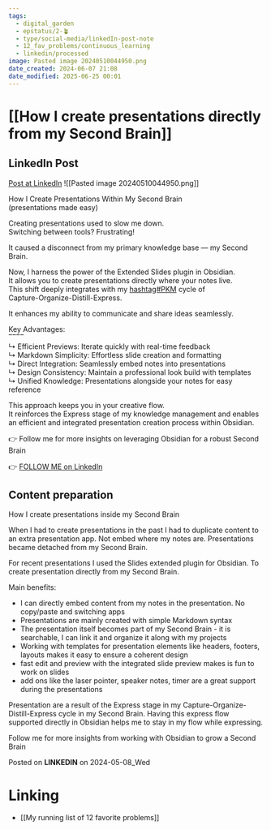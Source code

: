 ```yaml
---
tags:
  - digital_garden
  - epstatus/2-🪴
  - type/social-media/linkedIn-post-note
  - 12_fav_problems/continuous_learning
  - linkedin/processed
image: Pasted image 20240510044950.png
date_created: 2024-06-07 21:08
date_modified: 2025-06-25 00:01
---
```

# [[How I create presentations directly from my Second Brain]]

## LinkedIn Post

[Post at LinkedIn](https://www.linkedin.com/posts/sebastiankamilli_pkm-activity-7193867273005133824-jMOT?utm_source=share&utm_medium=member_desktop)
![[Pasted image 20240510044950.png]]

How I Create Presentations Within My Second Brain  
(presentations made easy)  
  
Creating presentations used to slow me down.  
Switching between tools? Frustrating!  
  
It caused a disconnect from my primary knowledge base — my Second Brain.  
  
Now, I harness the power of the Extended Slides plugin in Obsidian.  
It allows you to create presentations directly where your notes live.  
This shift deeply integrates with my [hashtag#PKM](https://www.linkedin.com/feed/hashtag/?keywords=pkm&highlightedUpdateUrns=urn%3Ali%3Aactivity%3A7193867273005133824) cycle of  
Capture-Organize-Distill-Express.  
  
It enhances my ability to communicate and share ideas seamlessly.  
  
Key Advantages:  
‾‾‾‾  
↳ Efficient Previews: Iterate quickly with real-time feedback  
↳ Markdown Simplicity: Effortless slide creation and formatting  
↳ Direct Integration: Seamlessly embed notes into presentations  
↳ Design Consistency: Maintain a professional look build with templates  
↳ Unified Knowledge: Presentations alongside your notes for easy reference  
  
This approach keeps you in your creative flow.  
It reinforces the Express stage of my knowledge management and enables an efficient and integrated presentation creation process within Obsidian.  
  
👉 Follow me for more insights on leveraging Obsidian for a robust Second Brain

👉 [FOLLOW ME on LinkedIn](https://www.linkedin.com/comm/mynetwork/discovery-see-all?usecase=PEOPLE_FOLLOWS&followMember=sebastiankamilli)

## Content preparation

How I create presentations inside my Second Brain

When I had to create presentations in the past I had to duplicate content to an extra presentation app. Not embed where my notes are. Presentations became detached from my Second Brain.

For recent presentations I used the Slides extended plugin for Obsidian. 
To create presentation directly from my Second Brain. 

Main benefits:
+ I can directly embed content from my notes in the presentation. No copy/paste and switching apps
+ Presentations are mainly created with simple Markdown syntax
+ The presentation itself becomes part of my Second Brain - it is searchable, I can link it and organize it along with my projects 
+ Working with templates for presentation elements like headers, footers, layouts makes it easy to ensure a coherent design
+ fast edit and preview with the integrated slide preview makes is fun to work on slides
+ add ons like the laser pointer, speaker notes, timer are a great support during the presentations

Presentation are a result of the Express stage in my Capture-Organize-Distill-Express cycle in my Second Brain. Having this express flow supported directly in Obsidian helps me to stay in my flow while expressing. 

Follow me for more insights from working with Obsidian to grow a Second Brain

Posted on **LINKEDIN** on 2024-05-08_Wed

# Linking

+ [[My running list of 12 favorite problems]]